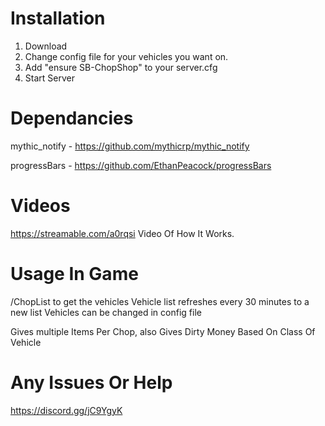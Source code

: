 
# Installation

1. Download 
2. Change config file for your vehicles you want on.
3. Add "ensure SB-ChopShop" to your server.cfg
4. Start Server 

# Dependancies 
mythic_notify - https://github.com/mythicrp/mythic_notify

progressBars - https://github.com/EthanPeacock/progressBars

# Videos 

https://streamable.com/a0rqsi Video Of How It Works.


# Usage In Game

/ChopList to get the vehicles 
Vehicle list refreshes every 30 minutes to a new list
Vehicles can be changed in config file

Gives multiple Items Per Chop, also Gives Dirty Money Based On Class Of Vehicle

# Any Issues Or Help 

https://discord.gg/jC9YgyK
